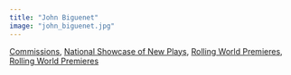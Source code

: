 ```yaml
---
title: "John Biguenet"
image: "john_biguenet.jpg"
---
```


[Commissions](/programs/commissions), [National Showcase of New Plays](/programs/national-showcase-of-new-plays), [Rolling World Premieres](/programs/rolling-world-premieres), [Rolling World Premieres](/programs/rolling-world-premieres)